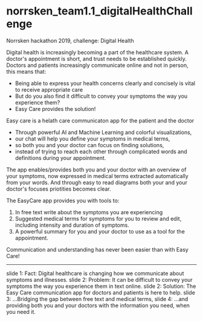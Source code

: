 # norrsken_team1.1_digitalHealthChallenge
Norrsken hackathon 2019, challenge: Digital Health

Digital health is increasingly becoming a part of the healthcare system.
A doctor's appointment is short, and trust needs to be established quickly.
Doctors and patients increasingly communicate online and not in person,
this means that:

- Being able to express your health concerns clearly and concisely is vital to receive appropriate care
- But do you also find it difficult to convey your symptoms the way you experience them?
- Easy Care provides the solution!

Easy care is a helath care communicaton app for the patient and the doctor
- Through powerful AI and Machine Learning and colorful visualizations, 
- our chat will help you define your symptoms in medical terms,
- so both you and your doctor can focus on finding solutions, 
- instead of trying to reach each other through complicated words and definitions during your appointment.

The app enables/provides both you and your doctor with an overview of your symptoms, 
now expressed in medical terms extracted automatically from your words.
And through easy to read diagrams both your and your doctor's focuses priotities becomes clear. 

The EasyCare app provides you with tools to:
1. In free text write about the symptoms you are experiencing
2. Suggested medical terms for symptoms for you to review and edit, including intensity and duration of symptoms.
3. A powerful summary for you and your doctor to use as a tool for the appointment. 

Communication and understanding has never been easier than with Easy Care!

-------------------------

slide 1: Fact: Digital healthcare is changing how we communicate about symptoms and illnesses.
slide 2: Problem: It can be difficult to convey your symptoms the way you experience them in text online.
slide 2: Solution: The Easy Care communication app for doctors and patients is here to help.
slide 3: ...Bridging the gap between free text and medical terms, 
slide 4: ...and providing both you and your doctors with the information you need, when you need it.
